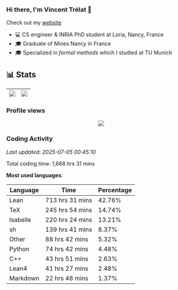 ### Hi there, I'm Vincent Trélat 👋

Check out my [website](https://vtrelat.github.io)

-   💻 CS engineer & INRIA PhD student at Loria, Nancy, France
-   🎓 Graduate of Mines Nancy in France
-   🎓 Specialized in _formal methods_ which I studied at TU Munich

## 📊 **Stats**

| <img align="center" src="https://readme-stats.clckblog.space/api?username=VTrelat&show_icons=true&include_all_commits=true&theme=tokyonight&hide_border=true" /> | <img align="center" src="https://readme-stats.clckblog.space/api/top-langs/?username=VTrelat&layout=compact&theme=tokyonight&hide_border=true" /> |
| ---------------------------------------------------------------------------------------------------------------------------------------------------------------- | ------------------------------------------------------------------------------------------------------------------------------------------------- |

### Profile views

<p align="center">
 <img src="https://profile-counter.glitch.me/VTrelat/count.svg" />
</p>

<!--automations-->
### Coding Activity
_Last updated: 2025-07-05 00:45:10_

Total coding time: 1,668 hrs 31 mins

**Most used languages**:

| Language | Time | Percentage |
| ------------- | ------------- | ------------- |
| Lean | 713 hrs 31 mins | 42.76% |
| TeX | 245 hrs 54 mins | 14.74% |
| Isabelle | 220 hrs 24 mins | 13.21% |
| sh | 139 hrs 41 mins | 8.37% |
| Other | 88 hrs 42 mins | 5.32% |
| Python | 74 hrs 42 mins | 4.48% |
| C++ | 43 hrs 51 mins | 2.63% |
| Lean4 | 41 hrs 27 mins | 2.48% |
| Markdown | 22 hrs 48 mins | 1.37% |

